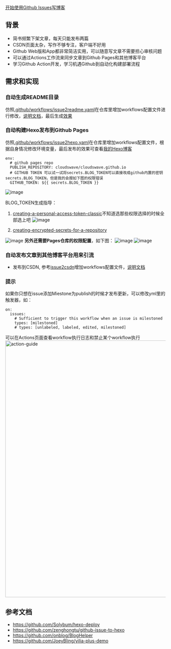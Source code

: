 [开始使用Github Issues写博客](https://github.com/cloudswave/blog/issues/4)

## 背景
- 简书频繁下架文章，每天只能发布两篇
- CSDN页面太杂，写作不够专注，客户端不好用
- Github Web版和App都非常简洁实用，可以随意写文章不需要担心审核问题
- 可以通过Actions工作流来同步文章到Github Pages和其他博客平台
- 学习Github Action开发，学习机遇Github到自动化构建部署流程

<!--增加下面这个more注释为hexo提取本文摘要防止hexo博客主页显示全文-->
<!--more-->
## 需求和实现
### 自动生成README目录
仿照[.github/workflows/issue2readme.yaml](https://github.com/cloudswave/blog/blob/master/.github/workflows/issue2readme.yaml)在仓库里增加workflows配置文件进行修改，[说明文档](https://github.com/bxb100/issueblog#readme)，最后生成[效果](https://github.com/cloudswave/blog/#readme)

### 自动构建Hexo发布到Github Pages
仿照[.github/workflows/issue2hexo.yaml](https://github.com/cloudswave/blog/blob/master/.github/workflows/issue2hexo.yaml)在仓库里增加workflows配置文件，根据自身情况修改环境变量，最后发布的效果可查看[我的Hexo博客](http://cloudswave.github.io)
```
env:
  # github pages repo
  PUBLISH_REPOSITORY: cloudswave/cloudswave.github.io
  # GITHUB TOKEN 可以试一试将secrets.BLOG_TOKEN可以直接改成github内置的密钥secrets.BLOG_TOKEN，但是我的会报如下图的权限错误
  GITHUB_TOKEN: ${{ secrets.BLOG_TOKEN }}
```
![image](https://user-images.githubusercontent.com/5915548/198711776-db2ff7fc-f7ec-4eec-b67f-8a1d162a1964.png)

BLOG_TOKEN生成指导：
1. [creating-a-personal-access-token-classic](https://docs.github.com/en/authentication/keeping-your-account-and-data-secure/creating-a-personal-access-token#creating-a-personal-access-token-classic)不知道选那些权限选择的时候全部选上吧
![image](https://user-images.githubusercontent.com/5915548/198711260-eb252739-105f-472b-8894-a016fc1d28ad.png)

3. [creating-encrypted-secrets-for-a-repository](https://docs.github.com/cn/actions/security-guides/encrypted-secrets#creating-encrypted-secrets-for-a-repository)

![image](https://user-images.githubusercontent.com/5915548/198710315-f180cdb0-baa8-4c16-aa92-fed599bd354f.png)
**另外还需要Pages仓库的权限配置**，如下图：
![image](https://user-images.githubusercontent.com/5915548/198712542-b1c8edfc-4170-426b-885c-0ba691a6934b.png)
![image](https://user-images.githubusercontent.com/5915548/198712367-39502701-4d41-4468-97b7-9b808b92ae62.png)

### 自动发布文章到其他博客平台用来引流
- 发布到CSDN, 参考[issue2csdn](https://github.com/cloudswave/blog/blob/master/.github/workflows/issue2csdn.yml)增加workflows配置文件，[说明文档](https://github.com/cloudswave/issue2csdn#readme)

### 提示
如果你只想在issue添加Miestone为publish的时候才发布更新，可以修改yml里的触发器，如：
```
on:
  issues:
    # Sufficient to trigger this workflow when an issue is milestoned
    types: [milestoned]
    # types: [unlabeled, labeled, edited, milestoned]
```

可以在Actions页面查看workflow执行日志和禁止某个workflow执行
<img width="805" alt="action-guide" src="https://user-images.githubusercontent.com/5915548/198864861-03313485-2a81-4f76-ba44-ec24254a619a.png">

## 参考文档
- https://github.com/Solybum/hexo-deploy
- https://github.com/zenghongtu/github-issue-to-hexo
- https://github.com/onblog/BlogHelper
- https://github.com/JoeyBling/yilia-plus-demo